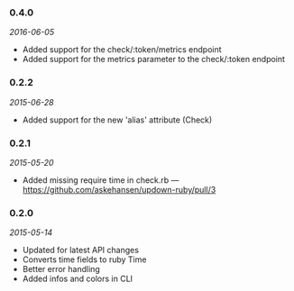 ### 0.4.0
_2016-06-05_

* Added support for the check/:token/metrics endpoint
* Added support for the metrics parameter to the check/:token endpoint

### 0.2.2
_2015-06-28_

* Added support for the new 'alias' attribute (Check)

### 0.2.1
_2015-05-20_

* Added missing require time in check.rb — https://github.com/askehansen/updown-ruby/pull/3

### 0.2.0
_2015-05-14_

* Updated for latest API changes
* Converts time fields to ruby Time
* Better error handling
* Added infos and colors in CLI